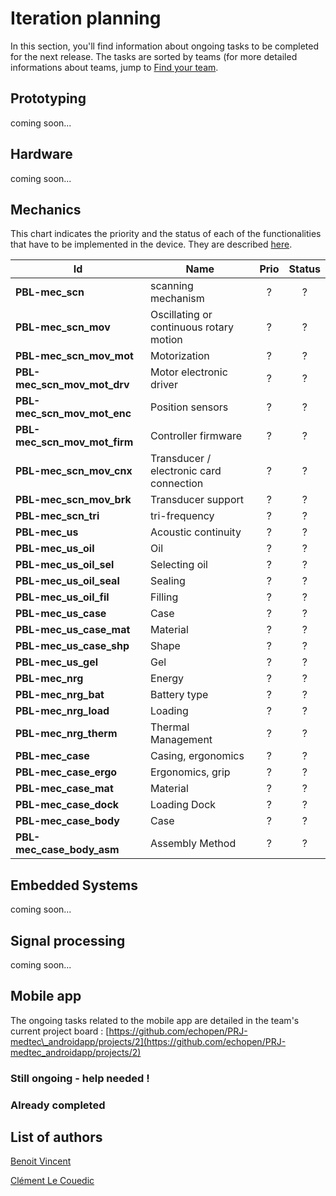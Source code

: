 # Iteration planning

In this section, you'll find information about ongoing tasks to be completed for the next release. The tasks are sorted by teams \(for more detailed informations about teams, jump to [Find your team](../howto/teams.md).

## Prototyping

coming soon...

## Hardware

coming soon...

## Mechanics

This chart indicates the priority and the status of each of the functionalities that have to be implemented in the device. They are described [here](./backlog/technical.md).

| Id | Name | Prio | Status |
| --- | --- | :---: | :---: |
| **PBL-mec\_scn** | scanning mechanism | ? | ? |
| **PBL-mec\_scn\_mov** | Oscillating or continuous rotary motion | ? | ? |
| **PBL-mec\_scn\_mov\_mot** | Motorization | ? | ? |
| **PBL-mec\_scn\_mov\_mot\_drv** | Motor electronic driver | ? | ? |
| **PBL-mec\_scn\_mov\_mot\_enc** | Position sensors | ? | ? |
| **PBL-mec\_scn\_mov\_mot\_firm** | Controller firmware | ? | ? |
| **PBL-mec\_scn\_mov\_cnx** | Transducer / electronic card connection | ? | ? |
| **PBL-mec\_scn\_mov\_brk** | Transducer support | ? | ? |
| **PBL-mec\_scn\_tri** | tri-frequency | ? | ? |
| **PBL-mec\_us** | Acoustic continuity | ? | ? |
| **PBL-mec\_us\_oil** | Oil | ? | ? |
| **PBL-mec\_us\_oil\_sel** | Selecting oil | ? | ? |
| **PBL-mec\_us\_oil\_seal** | Sealing | ? | ? |
| **PBL-mec\_us\_oil\_fil** | Filling | ? | ? |
| **PBL-mec\_us\_case** | Case | ? | ? |
| **PBL-mec\_us\_case\_mat** | Material | ? | ? |
| **PBL-mec\_us\_case\_shp** | Shape | ? | ? |
| **PBL-mec\_us\_gel** | Gel | ? | ? |
| **PBL-mec\_nrg** | Energy | ? | ? |
| **PBL-mec\_nrg\_bat** | Battery type | ? | ? |
| **PBL-mec\_nrg\_load** | Loading | ? | ? |
| **PBL-mec\_nrg\_therm** | Thermal Management | ? | ? |
| **PBL-mec\_case** | Casing, ergonomics | ? | ? |
| **PBL-mec\_case\_ergo** | Ergonomics, grip | ? | ? |
| **PBL-mec\_case\_mat** | Material | ? | ? |
| **PBL-mec\_case\_dock** | Loading Dock | ? | ? |
| **PBL-mec\_case\_body** | Case | ? | ? |
| **PBL-mec\_case\_body\_asm** | Assembly Method | ? | ? |

## Embedded Systems

coming soon...

## Signal processing

coming soon...

## Mobile app

The ongoing tasks related to the mobile app are detailed in the team's current project board : [https://github.com/echopen/PRJ-medtec\_androidapp/projects/2](https://github.com/echopen/PRJ-medtec_androidapp/projects/2)

### Still ongoing - help needed !

### Already completed



## List of authors

[Benoit Vincent](https://github.com/Bivi)

[Clément Le Couedic](https://www.gitbook.com/book/echopen/echopen_prototyping/edit#)

